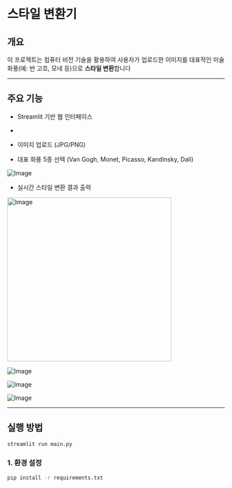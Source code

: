 # 스타일 변환기

## 개요

이 프로젝트는 컴퓨터 비전 기술을 활용하여
사용자가 업로드한 이미지를 대표적인 미술 화풍(예: 반 고흐, 모네 등)으로 **스타일 변환**합니다  

---

## 주요 기능

- Streamlit 기반 웹 인터페이스
- 
- 이미지 업로드 (JPG/PNG)

- 대표 화풍 5종 선택 (Van Gogh, Monet, Picasso, Kandinsky, Dali)

![Image](https://github.com/user-attachments/assets/f8abfb4a-0e79-4a51-9b75-17d05db7f108)

- 실시간 스타일 변환 결과 출력

<img width="380" alt="Image" src="https://github.com/user-attachments/assets/a17d8f3c-53eb-42f5-a915-d4994e330a78" />

![Image](https://github.com/user-attachments/assets/24f66981-017d-489f-9153-c84acd4c770f)

![Image](https://github.com/user-attachments/assets/78c9a239-51ae-4618-9180-0e123f6518c7)

![Image](https://github.com/user-attachments/assets/3a383ca9-b2f5-4b1e-99c9-754a42d76c89)

---

## 실행 방법

```bash
streamlit run main.py
```

### 1. 환경 설정  

```bash
pip install -r requirements.txt
```

